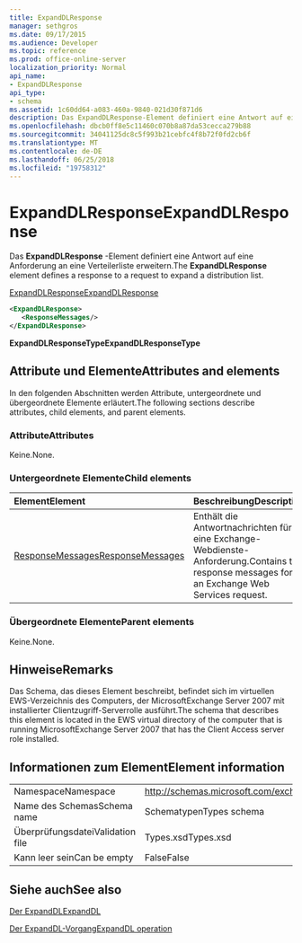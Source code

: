 ```yaml
---
title: ExpandDLResponse
manager: sethgros
ms.date: 09/17/2015
ms.audience: Developer
ms.topic: reference
ms.prod: office-online-server
localization_priority: Normal
api_name:
- ExpandDLResponse
api_type:
- schema
ms.assetid: 1c60dd64-a083-460a-9840-021d30f871d6
description: Das ExpandDLResponse-Element definiert eine Antwort auf eine Anforderung an eine Verteilerliste erweitern.
ms.openlocfilehash: dbcb0ff8e5c11460c070b8a87da53cecca279b88
ms.sourcegitcommit: 34041125dc8c5f993b21cebfc4f8b72f0fd2cb6f
ms.translationtype: MT
ms.contentlocale: de-DE
ms.lasthandoff: 06/25/2018
ms.locfileid: "19758312"
---
```

# <a name="expanddlresponse"></a><span data-ttu-id="c7574-103">ExpandDLResponse</span><span class="sxs-lookup"><span data-stu-id="c7574-103">ExpandDLResponse</span></span>

<span data-ttu-id="c7574-104">Das **ExpandDLResponse** -Element definiert eine Antwort auf eine Anforderung an eine Verteilerliste erweitern.</span><span class="sxs-lookup"><span data-stu-id="c7574-104">The **ExpandDLResponse** element defines a response to a request to expand a distribution list.</span></span> 
  
[<span data-ttu-id="c7574-105">ExpandDLResponse</span><span class="sxs-lookup"><span data-stu-id="c7574-105">ExpandDLResponse</span></span>](expanddlresponse.md)
  
```xml
<ExpandDLResponse>
   <ResponseMessages/>
</ExpandDLResponse>
```

 <span data-ttu-id="c7574-106">**ExpandDLResponseType**</span><span class="sxs-lookup"><span data-stu-id="c7574-106">**ExpandDLResponseType**</span></span>
## <a name="attributes-and-elements"></a><span data-ttu-id="c7574-107">Attribute und Elemente</span><span class="sxs-lookup"><span data-stu-id="c7574-107">Attributes and elements</span></span>

<span data-ttu-id="c7574-108">In den folgenden Abschnitten werden Attribute, untergeordnete und übergeordnete Elemente erläutert.</span><span class="sxs-lookup"><span data-stu-id="c7574-108">The following sections describe attributes, child elements, and parent elements.</span></span>
  
### <a name="attributes"></a><span data-ttu-id="c7574-109">Attribute</span><span class="sxs-lookup"><span data-stu-id="c7574-109">Attributes</span></span>

<span data-ttu-id="c7574-110">Keine.</span><span class="sxs-lookup"><span data-stu-id="c7574-110">None.</span></span>
  
### <a name="child-elements"></a><span data-ttu-id="c7574-111">Untergeordnete Elemente</span><span class="sxs-lookup"><span data-stu-id="c7574-111">Child elements</span></span>

|<span data-ttu-id="c7574-112">**Element**</span><span class="sxs-lookup"><span data-stu-id="c7574-112">**Element**</span></span>|<span data-ttu-id="c7574-113">**Beschreibung**</span><span class="sxs-lookup"><span data-stu-id="c7574-113">**Description**</span></span>|
|:-----|:-----|
|[<span data-ttu-id="c7574-114">ResponseMessages</span><span class="sxs-lookup"><span data-stu-id="c7574-114">ResponseMessages</span></span>](responsemessages.md) <br/> |<span data-ttu-id="c7574-115">Enthält die Antwortnachrichten für eine Exchange-Webdienste-Anforderung.</span><span class="sxs-lookup"><span data-stu-id="c7574-115">Contains the response messages for an Exchange Web Services request.</span></span>  <br/> |
   
### <a name="parent-elements"></a><span data-ttu-id="c7574-116">Übergeordnete Elemente</span><span class="sxs-lookup"><span data-stu-id="c7574-116">Parent elements</span></span>

<span data-ttu-id="c7574-117">Keine.</span><span class="sxs-lookup"><span data-stu-id="c7574-117">None.</span></span>
  
## <a name="remarks"></a><span data-ttu-id="c7574-118">Hinweise</span><span class="sxs-lookup"><span data-stu-id="c7574-118">Remarks</span></span>

<span data-ttu-id="c7574-119">Das Schema, das dieses Element beschreibt, befindet sich im virtuellen EWS-Verzeichnis des Computers, der MicrosoftExchange Server 2007 mit installierter Clientzugriff-Serverrolle ausführt.</span><span class="sxs-lookup"><span data-stu-id="c7574-119">The schema that describes this element is located in the EWS virtual directory of the computer that is running MicrosoftExchange Server 2007 that has the Client Access server role installed.</span></span>
  
## <a name="element-information"></a><span data-ttu-id="c7574-120">Informationen zum Element</span><span class="sxs-lookup"><span data-stu-id="c7574-120">Element information</span></span>

|||
|:-----|:-----|
|<span data-ttu-id="c7574-121">Namespace</span><span class="sxs-lookup"><span data-stu-id="c7574-121">Namespace</span></span>  <br/> |http://schemas.microsoft.com/exchange/services/2006/types  <br/> |
|<span data-ttu-id="c7574-122">Name des Schemas</span><span class="sxs-lookup"><span data-stu-id="c7574-122">Schema name</span></span>  <br/> |<span data-ttu-id="c7574-123">Schematypen</span><span class="sxs-lookup"><span data-stu-id="c7574-123">Types schema</span></span>  <br/> |
|<span data-ttu-id="c7574-124">Überprüfungsdatei</span><span class="sxs-lookup"><span data-stu-id="c7574-124">Validation file</span></span>  <br/> |<span data-ttu-id="c7574-125">Types.xsd</span><span class="sxs-lookup"><span data-stu-id="c7574-125">Types.xsd</span></span>  <br/> |
|<span data-ttu-id="c7574-126">Kann leer sein</span><span class="sxs-lookup"><span data-stu-id="c7574-126">Can be empty</span></span>  <br/> |<span data-ttu-id="c7574-127">False</span><span class="sxs-lookup"><span data-stu-id="c7574-127">False</span></span>  <br/> |
   
## <a name="see-also"></a><span data-ttu-id="c7574-128">Siehe auch</span><span class="sxs-lookup"><span data-stu-id="c7574-128">See also</span></span>



[<span data-ttu-id="c7574-129">Der ExpandDL</span><span class="sxs-lookup"><span data-stu-id="c7574-129">ExpandDL</span></span>](expanddl.md)
  
[<span data-ttu-id="c7574-130">Der ExpandDL-Vorgang</span><span class="sxs-lookup"><span data-stu-id="c7574-130">ExpandDL operation</span></span>](expanddl-operation.md)

